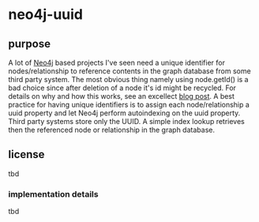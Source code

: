 # neo4j-uuid #

## purpose ##
A lot of [Neo4j](http://www.neo4j.org) based projects I've seen need a unique identifier for nodes/relationship to reference contents in the graph database from some third party system. The most obvious thing namely using node.getId() is a bad choice since after deletion of a node it's id might be recycled. For details on why and how this works, see an excellect [blog post](http://digitalstain.blogspot.de/2010/10/neo4j-internals-file-storage.html).
A best practice for having unique identifiers is to assign each node/relationship a uuid property and let Neo4j perform autoindexing on the uuid property. Third party systems store only the UUID. A simple index lookup retrieves then the referenced node or relationship in the graph database.

## license ##
tbd

### implementation details ###
tbd
